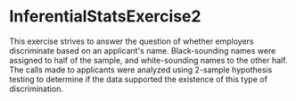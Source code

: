 # InferentialStatsExercise2
This exercise strives to answer the question of whether employers discriminate based on an applicant's name. Black-sounding names were assigned to half of the sample, and white-sounding names to the other half. The calls made to applicants were analyzed using 2-sample hypothesis testing to determine if the data supported the existence of this type of discrimination.
